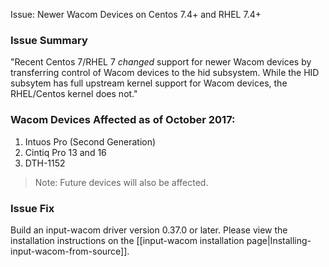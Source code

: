 Issue: Newer Wacom Devices on Centos 7.4+ and RHEL 7.4+

### Issue Summary ###
"Recent Centos 7/RHEL 7 *changed* support for newer Wacom devices by
transferring control of Wacom devices to the hid subsystem. While the
HID subsytem has full upstream kernel support for Wacom devices, the
RHEL/Centos kernel does not."

### Wacom Devices Affected as of October 2017: ###
1. Intuos Pro (Second Generation)
0. Cintiq Pro 13 and 16
0. DTH-1152
> Note: Future devices will also be affected.

### Issue Fix ###
Build an input-wacom driver version 0.37.0 or later. Please view the installation instructions on the [[input-wacom installation page|Installing-input-wacom-from-source]].

